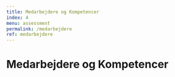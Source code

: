 ```yaml
---
title: Medarbejdere og Kompetencer
index: 4
menu: assessment
permalink: /medarbejdere
ref: medarbejdere
---
```


# Medarbejdere og Kompetencer
